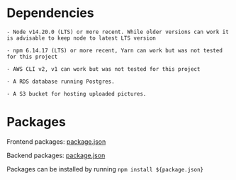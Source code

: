 # Dependencies

```
- Node v14.20.0 (LTS) or more recent. While older versions can work it is advisable to keep node to latest LTS version

- npm 6.14.17 (LTS) or more recent, Yarn can work but was not tested for this project

- AWS CLI v2, v1 can work but was not tested for this project

- A RDS database running Postgres.

- A S3 bucket for hosting uploaded pictures.

```

# Packages

Frontend packages: [package.json](../udagram/udagram-frontend/package.json)

Backend packages: [package.json](../udagram/udagram-api/package.json)

Packages can be installed by running ```npm install ${package.json}```